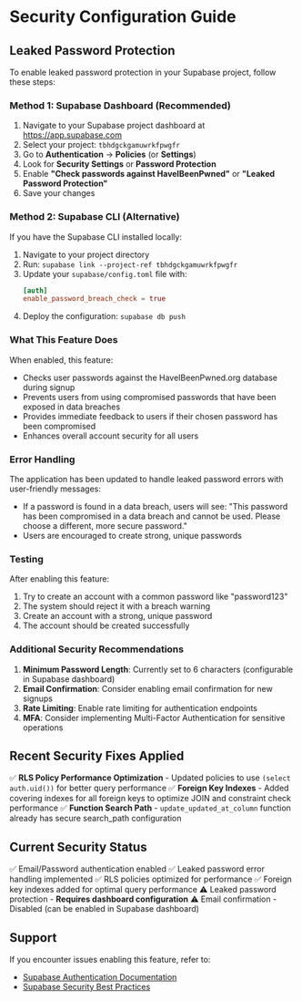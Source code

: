 # Security Configuration Guide

## Leaked Password Protection

To enable leaked password protection in your Supabase project, follow these steps:

### Method 1: Supabase Dashboard (Recommended)

1. Navigate to your Supabase project dashboard at https://app.supabase.com
2. Select your project: `tbhdgckgamuwrkfpwgfr`
3. Go to **Authentication** → **Policies** (or **Settings**)
4. Look for **Security Settings** or **Password Protection**
5. Enable **"Check passwords against HaveIBeenPwned"** or **"Leaked Password Protection"**
6. Save your changes

### Method 2: Supabase CLI (Alternative)

If you have the Supabase CLI installed locally:

1. Navigate to your project directory
2. Run: `supabase link --project-ref tbhdgckgamuwrkfpwgfr`
3. Update your `supabase/config.toml` file with:
   ```toml
   [auth]
   enable_password_breach_check = true
   ```
4. Deploy the configuration: `supabase db push`

### What This Feature Does

When enabled, this feature:
- Checks user passwords against the HaveIBeenPwned.org database during signup
- Prevents users from using compromised passwords that have been exposed in data breaches
- Provides immediate feedback to users if their chosen password has been compromised
- Enhances overall account security for all users

### Error Handling

The application has been updated to handle leaked password errors with user-friendly messages:

- If a password is found in a data breach, users will see: "This password has been compromised in a data breach and cannot be used. Please choose a different, more secure password."
- Users are encouraged to create strong, unique passwords

### Testing

After enabling this feature:
1. Try to create an account with a common password like "password123"
2. The system should reject it with a breach warning
3. Create an account with a strong, unique password
4. The account should be created successfully

### Additional Security Recommendations

1. **Minimum Password Length**: Currently set to 6 characters (configurable in Supabase dashboard)
2. **Email Confirmation**: Consider enabling email confirmation for new signups
3. **Rate Limiting**: Enable rate limiting for authentication endpoints
4. **MFA**: Consider implementing Multi-Factor Authentication for sensitive operations

## Recent Security Fixes Applied

✅ **RLS Policy Performance Optimization** - Updated policies to use `(select auth.uid())` for better query performance
✅ **Foreign Key Indexes** - Added covering indexes for all foreign keys to optimize JOIN and constraint check performance
✅ **Function Search Path** - `update_updated_at_column` function already has secure search_path configuration

## Current Security Status

✅ Email/Password authentication enabled
✅ Leaked password error handling implemented
✅ RLS policies optimized for performance
✅ Foreign key indexes added for optimal query performance
⚠️ Leaked password protection - **Requires dashboard configuration**
⚠️ Email confirmation - Disabled (can be enabled in Supabase dashboard)

## Support

If you encounter issues enabling this feature, refer to:
- [Supabase Authentication Documentation](https://supabase.com/docs/guides/auth)
- [Supabase Security Best Practices](https://supabase.com/docs/guides/auth/auth-helpers/security)

